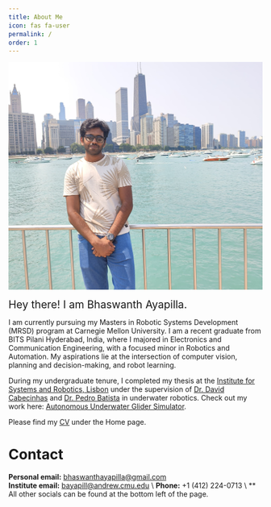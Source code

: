 ```yaml
---
title: About Me
icon: fas fa-user
permalink: /
order: 1
---
```


<!-- <div style="text-align: right">
    <img align="left" src="/assets/images/me1_border.png" alt="drawing" width="400"/>
</div> -->

![](/assets/aboutme.jpg)

<span style="font-size:1.5em;">Hey there! I am Bhaswanth Ayapilla.</span>

<!-- Hey there! I am Bhaswanth Ayapilla, a passionate fourth-year undergraduate student at BITS Pilani Hyderabad. I am pursuing Electronics and Communication Engineering, with a minor in Robotics and Automation. -->

I am currently pursuing my Masters in Robotic Systems Development (MRSD) program at Carnegie Mellon University. I am a recent graduate from BITS Pilani Hyderabad, India, where I majored in Electronics and Communication Engineering, with a focused minor in Robotics and Automation. My aspirations lie at the intersection of computer vision, planning and decision-making, and robot learning. 

<!-- I have a deep-rooted passion for robotics, reinforcement learning, and deep learning, which has shaped my academic journey and career aspirations. -->

<!-- My academic journey has been fueled by an unwavering passion for robotics, reinforcement learning, and deep learning, serving as the cornerstone of my educational endeavors and professional aspirations. -->

During my undergraduate tenure, I completed my thesis at the [Institute for Systems and Robotics, Lisbon](https://welcome.isr.tecnico.ulisboa.pt/) under the supervision of [Dr. David Cabecinhas](https://welcome.isr.tecnico.ulisboa.pt/author/davidalexandre/) and [Dr. Pedro Batista](https://welcome.isr.tecnico.ulisboa.pt/author/pedrotiagomartins/) in underwater robotics. Check out my work here: [Autonomous Underwater Glider Simulator](https://bhaswanth-a.github.io/posts/aug-simulator/). 

<!-- Additionally, I worked as a summer intern at the [Multi-Agent Robotic Motion Laboratory, National University of Singapore](https://www.marmotlab.org/index.html) under the supervision of [Dr. Guillaume Sartoretti](https://www.marmotlab.org/bio.html) on multi-agent traffic signal control using reinforcement learning.  -->

<!-- If you are looking to collaborate or would like to have a chat, please reach out to me via [email](mailto:bhaswanthayapilla@gmail.com). -->

Please find my [CV](https://bhaswanth-a.github.io/cv/) under the Home page.

# Contact

**Personal email:** [bhaswanthayapilla@gmail.com](mailto:bhaswanthayapilla@gmail.com) \
**Institute email:** [bayapill@andrew.cmu.edu](mailto:bayapill@andrew.cmu.edu) \ 
**Phone:** +1 (412) 224-0713 \ 
** All other socials can be found at the bottom left of the page.
